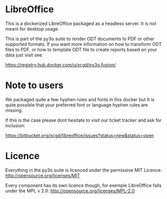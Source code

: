 LibreOffice
===========

This is a dockerized LibreOffice packaged as a headless server. It is not meant
for desktop usage.

This is part of the py3o suite to render ODT documents to PDF or other supported formats.
If you want more information on how to transform ODT files to PDF, or how to template ODT
file to create reports based on your data just visit see:

https://registry.hub.docker.com/u/xcgd/py3o.fusion/

Note to users
=============

We packaged quite a few hyphen rules and fonts in this docker but It is quite possible that
your preferred font or language hyphen rules are missing.

If this is the case please dont hesitate to visit our ticket tracker and ask for inclusion:

https://bitbucket.org/xcgd/libreoffice/issues?status=new&status=open

Licence
=======

Everything in the py3o suite is licenced under the permissive MIT Licence: http://opensource.org/licenses/MIT

Every component has its own licence though, for exemple LibreOffice falls under the MPL v 2.0: http://opensource.org/licenses/MPL-2.0
